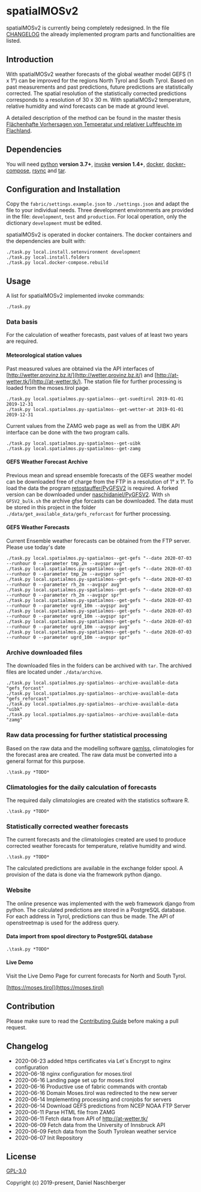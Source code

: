 # spatialMOSv2

spatialMOSv2 is currently being completely redesigned. In the file [CHANGELOG](#CHANGELOG) the already implemented program parts and functionalities are listed.


## Introduction
With spatialMOSv2 weather forecasts of the global weather model GEFS (1 x 1°) can be improved for the regions North Tyrol and South Tyrol. Based on past measurements and past predictions, future predictions are statistically corrected. 
The spatial resolution of the statistically corrected predictions corresponds to a resolution of 30 x 30 m. With spatialMOSv2 temperature, relative humidity and wind forecasts can be made at ground level.

A detailed description of the method can be found in the master thesis [Flächenhafte Vorhersagen von Temperatur und relativer Luftfeuchte im Flachland](http://diglib.uibk.ac.at/urn:nbn:at:at-ubi:1-16130).

## Dependencies
You will need [python](https://www.python.org/) **version 3.7+**, [invoke](http://www.pyinvoke.org/installing.html) **version 1.4+**, [docker](https://www.docker.com/), [docker-compose](https://docs.docker.com/compose/), [rsync](https://rsync.samba.org/) and [tar](https://www.gnu.org/software/tar/).


## Configuration and Installation
Copy the `fabric/settings.example.json` to `./settings.json` and adapt the file to your individual needs. Three development environments are provided in the file: `development`, `test` and `production`. For local operation, only the dictionary `development` must be edited.

spatialMOSv2 is operated in docker containers. The docker containers and the dependencies are built with:

```
./task.py local.install.setenvironment development
./task.py local.install.folders
./task.py local.docker-compose.rebuild
```

## Usage

A list for spatialMOSv2 implemented invoke commands: 

```
./task.py
```

### Data basis

For the calculation of weather forecasts, past values of at least two years are required.

#### Meteorological station values
Past measured values are obtained via the API interfaces of [http://wetter.provinz.bz.it/](http://wetter.provinz.bz.it/) and [http://at-wetter.tk/](http://at-wetter.tk/). The station file for further processing is loaded from the moses.tirol page.

```
./task.py local.spatialmos.py-spatialmos--get-suedtirol 2019-01-01 2019-12-31
./task.py local.spatialmos.py-spatialmos--get-wetter-at 2019-01-01 2019-12-31
```

Current values from the ZAMG web page as well as from the UIBK API interface can be done with the two program calls.

```
./task.py local.spatialmos.py-spatialmos--get-uibk
./task.py local.spatialmos.py-spatialmos--get-zamg
```


#### GEFS Weather Forecast Archive

Previous mean and spread ensemble forecasts of the GEFS weather model can be downloaded free of charge from the FTP in a resolution of 1° x 1°. To load the data the program [retostauffer/PyGFSV2](https://github.com/retostauffer/PyGFSV2) is required.
A forked version can be downloaded under [naschidaniel/PyGFSV2](https://github.com/naschidaniel/PyGFSV2). With `sh GFSV2_bulk.sh` the archive gfse forcasts can be downloaded. The data must be stored in this project in the folder `./data/get_available_data/gefs_reforcast` for further processing.


#### GEFS Weather Forecasts

Current Ensemble weather forecasts can be obtained from the FTP server. Please use today's date

```
./task.py local.spatialmos.py-spatialmos--get-gefs "--date 2020-07-03 --runhour 0 --parameter tmp_2m --avgspr avg"
./task.py local.spatialmos.py-spatialmos--get-gefs "--date 2020-07-03 --runhour 0 --parameter tmp_2m --avgspr spr"
./task.py local.spatialmos.py-spatialmos--get-gefs "--date 2020-07-03 --runhour 0 --parameter rh_2m --avgspr avg"
./task.py local.spatialmos.py-spatialmos--get-gefs "--date 2020-07-03 --runhour 0 --parameter rh_2m --avgspr spr"
./task.py local.spatialmos.py-spatialmos--get-gefs "--date 2020-07-03 --runhour 0 --parameter vgrd_10m --avgspr avg"
./task.py local.spatialmos.py-spatialmos--get-gefs "--date 2020-07-03 --runhour 0 --parameter vgrd_10m --avgspr spr"
./task.py local.spatialmos.py-spatialmos--get-gefs "--date 2020-07-03 --runhour 0 --parameter ugrd_10m --avgspr avg"
./task.py local.spatialmos.py-spatialmos--get-gefs "--date 2020-07-03 --runhour 0 --parameter ugrd_10m --avgspr spr"
```

### Archive downloaded files

The downloaded files in the folders can be archived with `tar`. The archived files are located under `./data/archive`.

```
./task.py local.spatialmos.py-spatialmos--archive-available-data "gefs_forcast"
./task.py local.spatialmos.py-spatialmos--archive-available-data "gefs_reforcast"
./task.py local.spatialmos.py-spatialmos--archive-available-data "uibk"
./task.py local.spatialmos.py-spatialmos--archive-available-data "zamg"

```


### Raw data processing for further statistical processing

Based on the raw data and the modelling software [gamlss](http://www.gamlss.com/), climatologies for the forecast area are created. The raw data must be converted into a general format for this purpose.

```
.\task.py *TODO*
```


### Climatologies for the daily calculation of forecasts

The required daily climatologies are created with the statistics software R.

```
.\task.py *TODO*
```

### Statistically corrected weather forecasts
The current forecasts and the climatologies created are used to produce corrected weather forecasts for temperature, relative humidity and wind. 

```
.\task.py *TODO*
```

The calculated predictions are available in the exchange folder spool. A provision of the data is done via the framework python django.


### Website

The online presence was implemented with the web framework django from python. The calculated predictions are stored in a PostgreSQL database. For each address in Tyrol, predictions can thus be made. The API of openstreetmap is used for the address query.

#### Data import from spool directory to PostgreSQL database

```
.\task.py *TODO*
```

#### Live Demo

Visit the Live Demo Page for current forecasts for North and South Tyrol.

[https://moses.tirol](https://moses.tirol)


## Contribution

Please make sure to read the [Contributing Guide](./CONTRIBUTING.md) before making a pull request.



## Changelog

- 2020-06-23 added https certificates via Let´s Encrypt to nginx configuration
- 2020-06-18 nginx configuration for moses.tirol
- 2020-06-16 Landing page set up for moses.tirol
- 2020-06-16 Productive use of fabric commands with crontab
- 2020-06-16 Domain Moses.tirol was redirected to the new server
- 2020-06-14 Implementing processing and cronjobs for servers
- 2020-06-14 Download GEFS predictions from NCEP NOAA FTP Server
- 2020-06-11 Parse HTML file from ZAMG
- 2020-06-11 Fetch data from API of http://at-wetter.tk/
- 2020-06-09 Fetch data from the University of Innsbruck API
- 2020-06-09 Fetch data from the South Tyrolean weather service  
- 2020-06-07 Init Repository 


## License

[GPL-3.0](./LICENSE)

Copyright (c) 2019-present, Daniel Naschberger
